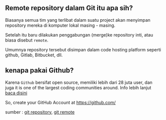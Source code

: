 ## Remote repository dalam Git itu apa sih?

Biasanya semua tim yang terlibat dalam suatu project akan menyimpan repository mereka di komputer lokal masing - masing.

Setelah itu baru dilakukan penggabungan (merge)ke repository inti, atau biasa disebut `remote`.

Umumnya repository tersebut disimpan dalam code hosting platform seperti github, Gitlab, Bitbucket, dll.

## kenapa pakai Github?

Karena `Github` bersifat open source, memiliki lebih dari 28 juta user, dan juga it is one of the largest coding communities around. Info lebih lanjut [baca disini](https://www.thebalancecareers.com/what-is-github-and-why-should-i-use-it-2071946)

So, create your GitHub Account at https://github.com/

sumber :
[git repository](https://www.git-tower.com/learn/git/glossary/remote),
[git remote](https://www.petanikode.com/git-remote/)
